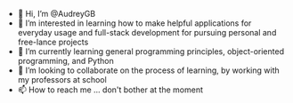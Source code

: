 - 👋 Hi, I’m @AudreyGB
- 👀 I’m interested in learning how to make helpful applications for everyday usage and full-stack development for pursuing personal and free-lance projects
- 🌱 I’m currently learning general programming principles, object-oriented programming, and Python
- 💞️ I’m looking to collaborate on the process of learning, by working with my professors at school
- 📫 How to reach me ... don't bother at the moment

<!---
AudreyGB/AudreyGB is a ✨ special ✨ repository because its `README.md` (this file) appears on your GitHub profile.
You can click the Preview link to take a look at your changes.
--->
